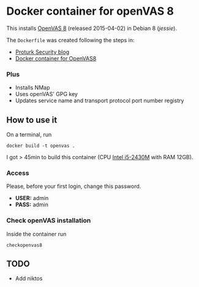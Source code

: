 # Docker container for openVAS 8

This installs [OpenVAS 8](http://www.openvas.org/news_archive.html#openvas8)
(released 2015-04-02) in Debian 8 (*jessie*).

The `Dockerfile` was created following the steps in:

* [Proturk Security blog](http://proturk.com/blog/install-openvas-8-on-debian-8-jessie)
* [Docker container for OpenVAS8](https://github.com/sergekatzmann/openvas8-complete)

### Plus

* Installs NMap
* Uses openVAS' GPG key
* Updates service name and transport protocol port number registry

## How to use it

On a terminal, run

```
docker build -t openvas .
```

I got > 45min to build this container (CPU [Intel i5-2430M](http://ark.intel.com/products/53450) 
with RAM 12GB).

### Access

Please, before your first login, change this password.

* **USER:** admin
* **PASS:** admin

### Check openVAS installation

Inside the container run

```
checkopenvas8
```

## TODO

* Add niktos

